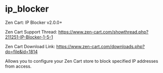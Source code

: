 ip_blocker
==========

Zen Cart:  IP Blocker v2.0.0+

Zen Cart Support Thread: https://www.zen-cart.com/showthread.php?211251-IP-Blocker-1-5-1

Zen Cart Download Link: https://www.zen-cart.com/downloads.php?do=file&id=1814

Allows you to configure your Zen Cart store to block specified IP addresses from access.
